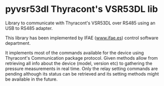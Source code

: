 # pyvsr53dl Thyracont's VSR53DL lib


Library to communicate with Thyracont's VSR53DL over RS485 using an USB to RS485 adapter. 

This library has been implemented by IFAE (www.ifae.es) control software department.

It implements most of the commands available for the device using Thyracont's Communication package protocol.
Given methods allow from retrieving all info about the device (model, version etc) to gathering the pressure measurements in real time.
Only the relay setting commands are pending although its status can be retrieved and its setting methods might be available in the future.


